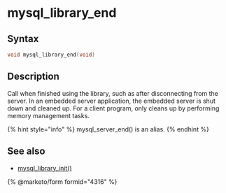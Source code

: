 # mysql\_library\_end

## Syntax

```c
void mysql_library_end(void)
```

## Description

Call when finished using the library, such as after disconnecting from the server. In an embedded server application, the embedded server is shut down and cleaned up. For a client program, only cleans up by performing memory management tasks.

{% hint style="info" %}
mysql\_server\_end() is an alias.
{% endhint %}

## See also

* [mysql\_library\_init()](mysql_library_init.md)

{% @marketo/form formid="4316" %}

